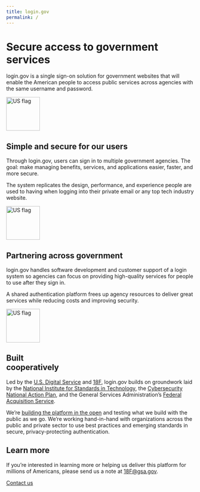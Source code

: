 ```yaml
---
title: login.gov
permalink: /
---
```


<div class="bg-navy mb-40p">
  <div id="intro-header" class="container cntnr-wide px2 py3 clearfix">
    <div class="sm-col sm-col-6 sm-col-right">
      <h1 class="mt0 mb2 h2 teal">Secure access to government services</h1>
      <p class="m0 white line-height-3">login.gov is a single sign-on solution for government websites that will enable the American people to access public services across agencies with the same username and password.</p>
    </div>
  </div>
</div>

<div class="bg-white">
  <div class="container cntnr-wide">
    <div class="clearfix mxn1">
      <div class="col sm-col-4 px2 mb-40p">
        <img alt="US flag" src="{{ site.baseurl }}/assets/img/users.svg" height="90">
        <h2 class="h3 mt-tiny mb2 pb2 blue border-bottom border-light-blue">Simple and secure for our users</h2>
        <p>Through login.gov, users can sign in to multiple government agencies. The goal: make managing benefits, services, and applications easier, faster, and more secure.</p>
        <p>The system replicates the design, performance, and experience people are used to having when logging into their private email or any top tech industry website.</p> 
      </div>
      <div class="col sm-col-4 px2 mb-40p">
        <img alt="US flag" src="{{ site.baseurl }}/assets/img/partners.svg" height="90">
        <h2 class="h3 mt-tiny mb2 pb2 blue border-bottom border-light-blue">Partnering across government</h2>
        <p>login.gov handles software development and customer support of a login system so agencies can focus on providing high-quality services for people to use after they sign in.</p>
        <p>A shared authentication platform frees up agency resources to deliver great services while reducing costs and improving security.</p>
      </div>
      <div class="col sm-col-4 px2 mb-40p">
        <img alt="US flag" src="{{ site.baseurl }}/assets/img/built.svg" height="90">
        <h2 class="h3 mt-tiny mb2 pb2 blue border-bottom border-light-blue">Built<br/>cooperatively</h2>
        <p>Led by the <a href="https://www.usds.gov" target="_blank">U.S. Digital Service</a> and <a href="https://18f.gsa.gov" target="_blank">18F</a>, login.gov builds on groundwork laid by the <a href="http://www.nist.gov/" target="_blank">National Institute for Standards in Technology</a>, the <a href="https://www.whitehouse.gov/the-press-office/2016/02/09/fact-sheet-cybersecurity-national-action-plan" target="_blank">Cybersecurity National Action Plan</a>, and the General Services Administration’s <a href="http://www.gsa.gov/portal/content/105080" target="_blank">Federal Acquisition Service</a>.</p>
        <p>We’re <a href="https://github.com/18F/identity-idp" target="_blank">building the platform in the open</a> and testing what we build with the public as we go. We’re working hand-in-hand with organizations across the public and private sector to use best practices and emerging standards in secure, privacy-protecting authentication.</p>
      </div>
    </div>
  </div>
</div>

<div class="bg-light-blue">
  <div class="container cntnr-wide px2 py3">
    <div class="clearfix">
      <div class="col-10 mx-auto">
        <h2 class="mt1 mb2 h3 red">Learn more</h2>
        <p class="mt0 fs-20p serif line-height-3">If you’re interested in learning more or helping us deliver this platform for millions of Americans, please send us a note at <a href="mailto:18f@gsa.gov?subject=login.gov%3A%20">18F@gsa.gov</a>.</p>
        <div class="center">
          <a href="{{ site.baseurl }}/contact" class="btn btn-primary btn-wide mb2">Contact us</a>
        </div>
      </div>
    </div>
  </div>
</div>
